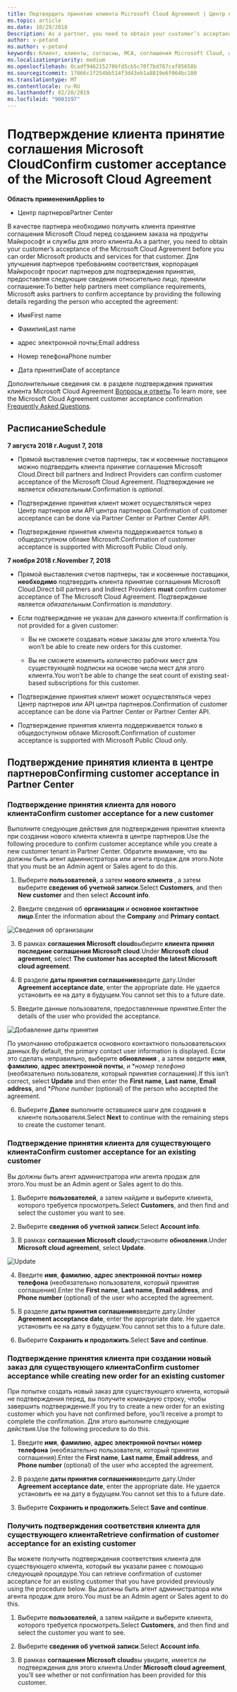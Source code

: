 ```yaml
---
title: Подтвердить принятие клиента Microsoft Cloud Agreement | Центр партнеров
ms.topic: article
ms.date: 10/29/2018
Description: As a partner, you need to obtain your customer’s acceptance of the Microsoft Cloud Agreement before you can order Microsoft products and services for that customer. To better help partners meet compliance requirements, Microsoft asks partners to confirm acceptance by providing certain details regarding the person who accepted the agreement.
author: v-petand
ms.author: v-petand
keywords: Клиент, клиенты, согласны, MCA, соглашения Microsoft Cloud, шаблоны соглашений с клиентами
ms.localizationpriority: medium
ms.openlocfilehash: 0cadf9462152786fd5cb5c70f7bd787caf85658b
ms.sourcegitcommit: 17066c1f254bb514f3d43eb1a8819e6f064bc180
ms.translationtype: MT
ms.contentlocale: ru-RU
ms.lasthandoff: 02/20/2019
ms.locfileid: "9083197"
---
```

# <a name="confirm-customer-acceptance-of-the-microsoft-cloud-agreement"></a><span data-ttu-id="c9ffc-103">Подтверждение клиента принятие соглашения Microsoft Cloud</span><span class="sxs-lookup"><span data-stu-id="c9ffc-103">Confirm customer acceptance of the Microsoft Cloud Agreement</span></span>

**<span data-ttu-id="c9ffc-104">Область применения</span><span class="sxs-lookup"><span data-stu-id="c9ffc-104">Applies to</span></span>**
-  <span data-ttu-id="c9ffc-105">Центр партнеров</span><span class="sxs-lookup"><span data-stu-id="c9ffc-105">Partner Center</span></span>

<span data-ttu-id="c9ffc-106">В качестве партнера необходимо получить клиента принятие соглашения Microsoft Cloud перед созданием заказа на продукты Майкрософт и службы для этого клиента.</span><span class="sxs-lookup"><span data-stu-id="c9ffc-106">As a partner, you need to obtain your customer’s acceptance of the Microsoft Cloud Agreement before you can order Microsoft products and services for that customer.</span></span> <span data-ttu-id="c9ffc-107">Для улучшения партнеров требованиям соответствия, корпорация Майкрософт просит партнеров для подтверждения принятия, предоставляя следующие сведения относительно лицо, приняли соглашение:</span><span class="sxs-lookup"><span data-stu-id="c9ffc-107">To better help partners meet compliance requirements, Microsoft asks partners to confirm acceptance by providing the following details regarding the person who accepted the agreement:</span></span> 

-   <span data-ttu-id="c9ffc-108">Имя</span><span class="sxs-lookup"><span data-stu-id="c9ffc-108">First name</span></span>

-   <span data-ttu-id="c9ffc-109">Фамилия</span><span class="sxs-lookup"><span data-stu-id="c9ffc-109">Last name</span></span>

-   <span data-ttu-id="c9ffc-110">адрес электронной почты;</span><span class="sxs-lookup"><span data-stu-id="c9ffc-110">Email address</span></span>

-   <span data-ttu-id="c9ffc-111">Номер телефона</span><span class="sxs-lookup"><span data-stu-id="c9ffc-111">Phone number</span></span>

-   <span data-ttu-id="c9ffc-112">Дата принятия</span><span class="sxs-lookup"><span data-stu-id="c9ffc-112">Date of acceptance</span></span>

<span data-ttu-id="c9ffc-113">Дополнительные сведения см. в разделе подтверждения принятия клиента Microsoft Cloud Agreement [Вопросы и ответы](https://docs.microsoft.com/en-us/partner-center/confirm-consent-faq).</span><span class="sxs-lookup"><span data-stu-id="c9ffc-113">To learn more, see the Microsoft Cloud Agreement customer acceptance confirmation [Frequently Asked Questions](https://docs.microsoft.com/en-us/partner-center/confirm-consent-faq).</span></span>

## <a name="schedule"></a><span data-ttu-id="c9ffc-114">Расписание</span><span class="sxs-lookup"><span data-stu-id="c9ffc-114">Schedule</span></span>

**<span data-ttu-id="c9ffc-115">7 августа 2018 г.</span><span class="sxs-lookup"><span data-stu-id="c9ffc-115">August 7, 2018</span></span>**

-   <span data-ttu-id="c9ffc-116">Прямой выставления счетов партнеры, так и косвенные поставщики можно подтвердить клиента принятие соглашения Microsoft Cloud.</span><span class="sxs-lookup"><span data-stu-id="c9ffc-116">Direct bill partners and Indirect Providers can confirm customer acceptance of the Microsoft Cloud Agreement.</span></span> <span data-ttu-id="c9ffc-117">Подтверждение не является *обязательным*.</span><span class="sxs-lookup"><span data-stu-id="c9ffc-117">Confirmation is *optional*.</span></span>

-   <span data-ttu-id="c9ffc-118">Подтверждение принятия клиент может осуществляться через Центр партнеров или API центра партнеров.</span><span class="sxs-lookup"><span data-stu-id="c9ffc-118">Confirmation of customer acceptance can be done via Partner Center or Partner Center API.</span></span>

-   <span data-ttu-id="c9ffc-119">Подтверждение принятия клиента поддерживается только в общедоступном облаке Microsoft.</span><span class="sxs-lookup"><span data-stu-id="c9ffc-119">Confirmation of customer acceptance is supported with Microsoft Public Cloud only.</span></span>


**<span data-ttu-id="c9ffc-120">7 ноября 2018 г.</span><span class="sxs-lookup"><span data-stu-id="c9ffc-120">November 7, 2018</span></span>**

-   <span data-ttu-id="c9ffc-121">Прямой выставления счетов партнеры, так и косвенные поставщики, **необходимо** подтвердить клиента принятие соглашения Microsoft Cloud.</span><span class="sxs-lookup"><span data-stu-id="c9ffc-121">Direct bill partners and Indirect Providers **must** confirm customer acceptance of The Microsoft Cloud Agreement.</span></span> <span data-ttu-id="c9ffc-122">Подтверждение является *обязательным*.</span><span class="sxs-lookup"><span data-stu-id="c9ffc-122">Confirmation is *mandatory*.</span></span>

-   <span data-ttu-id="c9ffc-123">Если подтверждение не указан для данного клиента:</span><span class="sxs-lookup"><span data-stu-id="c9ffc-123">If confirmation is not provided for a given customer:</span></span>

    -   <span data-ttu-id="c9ffc-124">Вы не сможете создавать новые заказы для этого клиента.</span><span class="sxs-lookup"><span data-stu-id="c9ffc-124">You won’t be able to create new orders for this customer.</span></span>

    -   <span data-ttu-id="c9ffc-125">Вы не сможете изменить количество рабочих мест для существующей подписки на основе числа мест для этого клиента.</span><span class="sxs-lookup"><span data-stu-id="c9ffc-125">You won’t be able to change the seat count of existing seat-based subscriptions for this customer.</span></span>

-   <span data-ttu-id="c9ffc-126">Подтверждение принятия клиент может осуществляться через Центр партнеров или API центра партнеров.</span><span class="sxs-lookup"><span data-stu-id="c9ffc-126">Confirmation of customer acceptance can be done via Partner Center or Partner Center API.</span></span>

-   <span data-ttu-id="c9ffc-127">Подтверждение принятия клиента поддерживается только в общедоступном облаке Microsoft.</span><span class="sxs-lookup"><span data-stu-id="c9ffc-127">Confirmation of customer acceptance is supported with Microsoft Public Cloud only.</span></span>


## <a name="confirming-customer-acceptance-in-partner-center"></a><span data-ttu-id="c9ffc-128">Подтверждение принятия клиента в центре партнеров</span><span class="sxs-lookup"><span data-stu-id="c9ffc-128">Confirming customer acceptance in Partner Center</span></span>

### <a name="confirm-customer-acceptance-for-a-new-customer"></a><span data-ttu-id="c9ffc-129">Подтверждение принятия клиента для нового клиента</span><span class="sxs-lookup"><span data-stu-id="c9ffc-129">Confirm customer acceptance for a new customer</span></span>

<span data-ttu-id="c9ffc-130">Выполните следующие действия для подтверждения принятия клиента при создании нового клиента клиента в центре партнеров.</span><span class="sxs-lookup"><span data-stu-id="c9ffc-130">Use the following procedure to confirm customer acceptance while you create a new customer tenant in Partner Center.</span></span> <span data-ttu-id="c9ffc-131">Обратите внимание, что вы должны быть агент администратора или агента продаж для этого.</span><span class="sxs-lookup"><span data-stu-id="c9ffc-131">Note that you must be an Admin agent or Sales agent to do this.</span></span>
 
1.  <span data-ttu-id="c9ffc-132">Выберите **пользователей**, а затем **нового клиента** , а затем выберите **сведения об учетной записи**.</span><span class="sxs-lookup"><span data-stu-id="c9ffc-132">Select **Customers**, and then **New customer** and then select **Account info**.</span></span>

2.  <span data-ttu-id="c9ffc-133">Введите сведения об **организации** и **основное контактное лицо**.</span><span class="sxs-lookup"><span data-stu-id="c9ffc-133">Enter the information about the **Company** and **Primary contact**.</span></span>

![Сведения об организации](images/mca/mca1.png)

3.  <span data-ttu-id="c9ffc-135">В рамках **соглашения Microsoft cloud**выберите **клиента принял последние соглашения Microsoft cloud**.</span><span class="sxs-lookup"><span data-stu-id="c9ffc-135">Under **Microsoft cloud agreement**, select **The customer has accepted the latest Microsoft cloud agreement**.</span></span> 

4.  <span data-ttu-id="c9ffc-136">В разделе **даты принятия соглашения**введите дату.</span><span class="sxs-lookup"><span data-stu-id="c9ffc-136">Under **Agreement acceptance date**, enter the appropriate date.</span></span> <span data-ttu-id="c9ffc-137">Не удается установить ее на дату в будущем.</span><span class="sxs-lookup"><span data-stu-id="c9ffc-137">You cannot set this to a future date.</span></span>

5.  <span data-ttu-id="c9ffc-138">Введите данные пользователя, предоставленные принятие.</span><span class="sxs-lookup"><span data-stu-id="c9ffc-138">Enter the details of the user who provided the acceptance.</span></span> 

![Добавление даты принятия](images/mca/MCA3.png)

<span data-ttu-id="c9ffc-140">По умолчанию отображается основного контактного пользовательских данных.</span><span class="sxs-lookup"><span data-stu-id="c9ffc-140">By default, the primary contact user information is displayed.</span></span> <span data-ttu-id="c9ffc-141">Если это сделать неправильно, выберите **обновления** , а затем введите **имя**, **фамилию**, **адрес электронной почты**, и \**номер телефона* (необязательно пользователя, который принятия соглашения).</span><span class="sxs-lookup"><span data-stu-id="c9ffc-141">If this isn’t correct, select **Update** and then enter the **First name**, **Last name**, **Email address**, and \**Phone number* (optional) of the person who accepted the agreement.</span></span>

6.  <span data-ttu-id="c9ffc-142">Выберите **Далее** выполните оставшиеся шаги для создания в клиенте пользователя.</span><span class="sxs-lookup"><span data-stu-id="c9ffc-142">Select **Next** to continue with the remaining steps to create the customer tenant.</span></span>

### <a name="confirm-customer-acceptance-for-an-existing-customer"></a><span data-ttu-id="c9ffc-143">Подтверждение принятия клиента для существующего клиента</span><span class="sxs-lookup"><span data-stu-id="c9ffc-143">Confirm customer acceptance for an existing customer</span></span>

<span data-ttu-id="c9ffc-144">Вы должны быть агент администратора или агента продаж для этого.</span><span class="sxs-lookup"><span data-stu-id="c9ffc-144">You must be an Admin agent or Sales agent to do this.</span></span> 

1.  <span data-ttu-id="c9ffc-145">Выберите **пользователей**, а затем найдите и выберите клиента, которого требуется просмотреть.</span><span class="sxs-lookup"><span data-stu-id="c9ffc-145">Select **Customers**, and then find and select the customer you want to see.</span></span> 

2.  <span data-ttu-id="c9ffc-146">Выберите **сведения об учетной записи**.</span><span class="sxs-lookup"><span data-stu-id="c9ffc-146">Select **Account info**.</span></span>

3.  <span data-ttu-id="c9ffc-147">В рамках **соглашения Microsoft cloud**установите **обновления**.</span><span class="sxs-lookup"><span data-stu-id="c9ffc-147">Under **Microsoft cloud agreement**, select **Update**.</span></span>

![Update](images/mca/mca4.png)

4.  <span data-ttu-id="c9ffc-149">Введите **имя**, **фамилию**, **адрес электронной почты**и **номер телефона** (необязательно пользователя, который принятия соглашения).</span><span class="sxs-lookup"><span data-stu-id="c9ffc-149">Enter the **First name**, **Last name**, **Email address**, and **Phone number** (optional) of the user who accepted the agreement.</span></span>

5.  <span data-ttu-id="c9ffc-150">В разделе **даты принятия соглашения**введите дату.</span><span class="sxs-lookup"><span data-stu-id="c9ffc-150">Under **Agreement acceptance date**, enter the appropriate date.</span></span> <span data-ttu-id="c9ffc-151">Не удается установить ее на дату в будущем.</span><span class="sxs-lookup"><span data-stu-id="c9ffc-151">You cannot set this to a future date.</span></span>

6.  <span data-ttu-id="c9ffc-152">Выберите **Сохранить и продолжить**.</span><span class="sxs-lookup"><span data-stu-id="c9ffc-152">Select **Save and continue**.</span></span>

### <a name="confirm-customer-acceptance-while-creating-new-order-for-an-existing-customer"></a><span data-ttu-id="c9ffc-153">Подтверждение принятия клиента при создании новый заказ для существующего клиента</span><span class="sxs-lookup"><span data-stu-id="c9ffc-153">Confirm customer acceptance while creating new order for an existing customer</span></span>

<span data-ttu-id="c9ffc-154">При попытке создать новый заказ для существующего клиента, который не подтверждения перед, вы получите командную строку, чтобы завершить подтверждение.</span><span class="sxs-lookup"><span data-stu-id="c9ffc-154">If you try to create a new order for an existing customer which you have not confirmed before, you’ll receive a prompt to complete the confirmation.</span></span> <span data-ttu-id="c9ffc-155">Для этого выполните следующие действия.</span><span class="sxs-lookup"><span data-stu-id="c9ffc-155">Use the following procedure to do this.</span></span> 

1.  <span data-ttu-id="c9ffc-156">Введите **имя**, **фамилию**, **адрес электронной почты**и **номер телефона** (необязательно пользователя, который принятия соглашения).</span><span class="sxs-lookup"><span data-stu-id="c9ffc-156">Enter the **First name**, **Last name**, **Email address**, and **Phone number** (optional) of the user who accepted the agreement.</span></span>

2.  <span data-ttu-id="c9ffc-157">В разделе **даты принятия соглашения**введите дату.</span><span class="sxs-lookup"><span data-stu-id="c9ffc-157">Under **Agreement acceptance date**, enter the appropriate date.</span></span> <span data-ttu-id="c9ffc-158">Не удается установить ее на дату в будущем.</span><span class="sxs-lookup"><span data-stu-id="c9ffc-158">You cannot set this to a future date.</span></span>

3.  <span data-ttu-id="c9ffc-159">Выберите **Сохранить и продолжить**.</span><span class="sxs-lookup"><span data-stu-id="c9ffc-159">Select **Save and continue**.</span></span>


### <a name="retrieve-confirmation-of-customer-acceptance-for-an-existing-customer"></a><span data-ttu-id="c9ffc-160">Получить подтверждения соответствия клиента для существующего клиента</span><span class="sxs-lookup"><span data-stu-id="c9ffc-160">Retrieve confirmation of customer acceptance for an existing customer</span></span>

<span data-ttu-id="c9ffc-161">Вы можете получить подтверждения соответствия клиента для существующего клиента, который вы указали ранее с помощью следующей процедуре.</span><span class="sxs-lookup"><span data-stu-id="c9ffc-161">You can retrieve confirmation of customer acceptance for an existing customer that you have provided previously using the procedure below.</span></span> <span data-ttu-id="c9ffc-162">Вы должны быть агент администратора или агента продаж для этого.</span><span class="sxs-lookup"><span data-stu-id="c9ffc-162">You must be an Admin agent or Sales agent to do this.</span></span> 

1.  <span data-ttu-id="c9ffc-163">Выберите **пользователей**, а затем найдите и выберите клиента, которого требуется просмотреть.</span><span class="sxs-lookup"><span data-stu-id="c9ffc-163">Select **Customers**, and then find and select the customer you want to see.</span></span> 

2.  <span data-ttu-id="c9ffc-164">Выберите **сведения об учетной записи**.</span><span class="sxs-lookup"><span data-stu-id="c9ffc-164">Select **Account info**.</span></span>

3.  <span data-ttu-id="c9ffc-165">В рамках **соглашения Microsoft cloud**вы увидите, имеется ли подтверждения для этого клиента.</span><span class="sxs-lookup"><span data-stu-id="c9ffc-165">Under **Microsoft cloud agreement**, you’ll see whether or not confirmation has been provided for this customer.</span></span>

